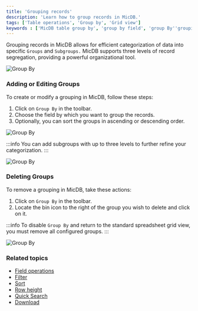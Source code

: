 ```yaml
---
title: 'Grouping records'
description: 'Learn how to group records in MicDB.'
tags: ['Table operations', 'Group by', 'Grid view']
keywords : ['MicDB table group by', 'group by field', 'group By''grouping records', 'grouping','group by in table']
---
```


Grouping records in MicDB allows for efficient categorization of data into specific `Groups` and `Subgroups.` MicDB supports three levels of record segregation, providing a powerful organizational tool.

![Group By](/img/v2/table-operations/group-by-1.png)

### Adding or Editing Groups

To create or modify a grouping in MicDB, follow these steps:

1. Click on `Group By` in the toolbar.
2. Choose the field by which you want to group the records.
3. Optionally, you can sort the groups in ascending or descending order.

![Group By](/img/v2/table-operations/group-by-create.png)

:::info
You can add subgroups with up to three levels to further refine your categorization.
:::

![Group By](/img/v2/table-operations/group-by-nested.png)

### Deleting Groups

To remove a grouping in MicDB, take these actions:

1. Click on `Group By` in the toolbar.
2. Locate the bin icon to the right of the group you wish to delete and click on it.

:::info
To disable `Group By` and return to the standard spreadsheet grid view, you must remove all configured groups.
:::

![Group By](/img/v2/table-operations/group-by-delete.png)

### Related topics
- [Field operations](field-operations)
- [Filter](filter)
- [Sort](sort)
- [Row height](row-height)
- [Quick Search](search)
- [Download](download)